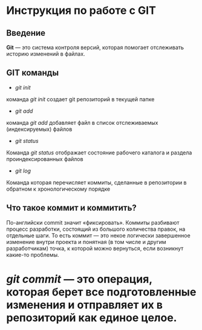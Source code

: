 # Инструкция по работе с GIT

## Введение

**Git** — это система контроля версий, которая помогает отслеживать историю изменений в файлах. 

## GIT команды

* _git init_

команда *git init* создает git репозиторий в текущей папке

* _git add_

команда *git add* добавляет файл в список отслеживаемых (индексируемых) файлов

* _git status_

Команда *git status* отображает состояние рабочего каталога и раздела проиндексированных файлов

* _git log_

Команда которая перечисляет коммиты, сделанные в репозитории в обратном к хронологическому порядке

## Что такое коммит и коммитить?

По-английски commit значит «фиксировать». Коммиты разбивают процесс разработки, состоящий из большого количества правок, на отдельные шаги. То есть коммит — это некое логически завершенное изменение внутри проекта и понятная (в том числе и другим разработчикам) точка, к которой можно вернуться, если возникнут какие-то проблемы.
# *git commit* — это операция, которая берет все подготовленные изменения и отправляет их в репозиторий как единое целое.
